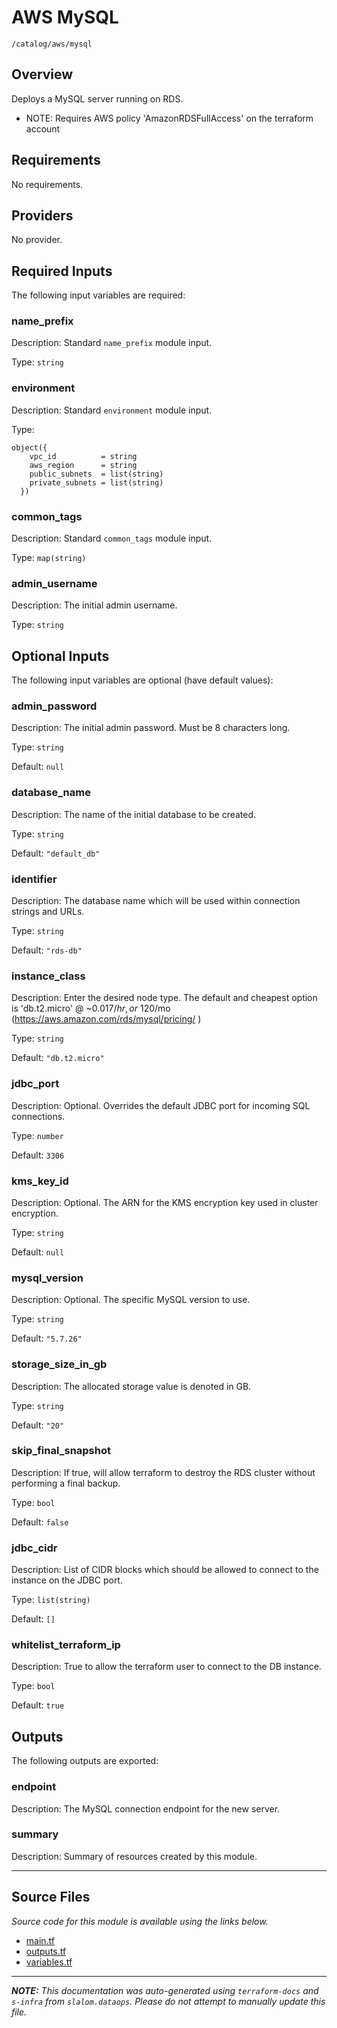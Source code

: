 # AWS MySQL

`/catalog/aws/mysql`

## Overview

Deploys a MySQL server running on RDS.

- NOTE: Requires AWS policy 'AmazonRDSFullAccess' on the terraform account

## Requirements

No requirements.

## Providers

No provider.

## Required Inputs

The following input variables are required:

### name_prefix

Description: Standard `name_prefix` module input.

Type: `string`

### environment

Description: Standard `environment` module input.

Type:

```hcl
object({
    vpc_id          = string
    aws_region      = string
    public_subnets  = list(string)
    private_subnets = list(string)
  })
```

### common_tags

Description: Standard `common_tags` module input.

Type: `map(string)`

### admin_username

Description: The initial admin username.

Type: `string`

## Optional Inputs

The following input variables are optional (have default values):

### admin_password

Description: The initial admin password. Must be 8 characters long.

Type: `string`

Default: `null`

### database_name

Description: The name of the initial database to be created.

Type: `string`

Default: `"default_db"`

### identifier

Description: The database name which will be used within connection strings and URLs.

Type: `string`

Default: `"rds-db"`

### instance_class

Description: Enter the desired node type. The default and cheapest option is 'db.t2.micro' @ ~$0.017/hr, or ~$120/mo (https://aws.amazon.com/rds/mysql/pricing/ )

Type: `string`

Default: `"db.t2.micro"`

### jdbc_port

Description: Optional. Overrides the default JDBC port for incoming SQL connections.

Type: `number`

Default: `3306`

### kms_key_id

Description: Optional. The ARN for the KMS encryption key used in cluster encryption.

Type: `string`

Default: `null`

### mysql_version

Description: Optional. The specific MySQL version to use.

Type: `string`

Default: `"5.7.26"`

### storage_size_in_gb

Description: The allocated storage value is denoted in GB.

Type: `string`

Default: `"20"`

### skip_final_snapshot

Description: If true, will allow terraform to destroy the RDS cluster without performing a final backup.

Type: `bool`

Default: `false`

### jdbc_cidr

Description: List of CIDR blocks which should be allowed to connect to the instance on the JDBC port.

Type: `list(string)`

Default: `[]`

### whitelist_terraform_ip

Description: True to allow the terraform user to connect to the DB instance.

Type: `bool`

Default: `true`

## Outputs

The following outputs are exported:

### endpoint

Description: The MySQL connection endpoint for the new server.

### summary

Description: Summary of resources created by this module.

---

## Source Files

_Source code for this module is available using the links below._

- [main.tf](https://github.com/slalom-ggp/dataops-infra/tree/main//catalog/aws/mysql/main.tf)
- [outputs.tf](https://github.com/slalom-ggp/dataops-infra/tree/main//catalog/aws/mysql/outputs.tf)
- [variables.tf](https://github.com/slalom-ggp/dataops-infra/tree/main//catalog/aws/mysql/variables.tf)

---

_**NOTE:** This documentation was auto-generated using
`terraform-docs` and `s-infra` from `slalom.dataops`.
Please do not attempt to manually update this file._
